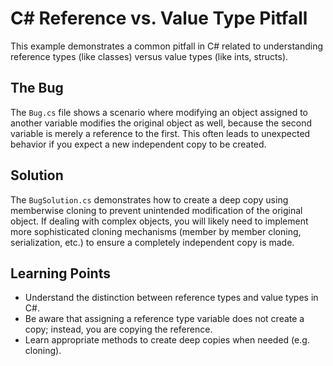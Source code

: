 # C# Reference vs. Value Type Pitfall
This example demonstrates a common pitfall in C# related to understanding reference types (like classes) versus value types (like ints, structs).

## The Bug
The `Bug.cs` file shows a scenario where modifying an object assigned to another variable modifies the original object as well, because the second variable is merely a reference to the first.  This often leads to unexpected behavior if you expect a new independent copy to be created.

## Solution
The `BugSolution.cs` demonstrates how to create a deep copy using memberwise cloning to prevent unintended modification of the original object.  If dealing with complex objects, you will likely need to implement more sophisticated cloning mechanisms (member by member cloning, serialization, etc.) to ensure a completely independent copy is made.

## Learning Points
* Understand the distinction between reference types and value types in C#.
* Be aware that assigning a reference type variable does not create a copy; instead, you are copying the reference.
* Learn appropriate methods to create deep copies when needed (e.g. cloning).